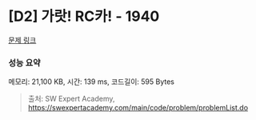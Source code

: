 # [D2] 가랏! RC카! - 1940 

[문제 링크](https://swexpertacademy.com/main/code/problem/problemDetail.do?contestProbId=AV5PjMgaALgDFAUq) 

### 성능 요약

메모리: 21,100 KB, 시간: 139 ms, 코드길이: 595 Bytes



> 출처: SW Expert Academy, https://swexpertacademy.com/main/code/problem/problemList.do